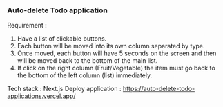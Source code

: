 ### Auto-delete Todo application


Requirement :
1. Have a list of clickable buttons.
2. Each button will be moved into its own column separated by type.
3. Once moved, each button will have 5 seconds on the screen and then will be moved back to the bottom of the main list.
4. If click on the right column (Fruit/Vegetable) the item must go back to the bottom of the left column (list) immediately.


Tech stack : Next.js
Deploy application : https://auto-delete-todo-applications.vercel.app/
